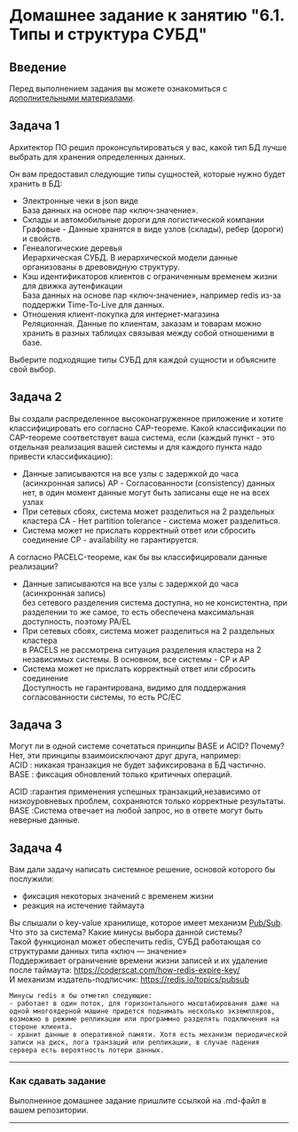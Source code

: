 # Домашнее задание к занятию "6.1. Типы и структура СУБД"

## Введение

Перед выполнением задания вы можете ознакомиться с 
[дополнительными материалами](https://github.com/netology-code/virt-homeworks/tree/master/additional/README.md).

## Задача 1

Архитектор ПО решил проконсультироваться у вас, какой тип БД 
лучше выбрать для хранения определенных данных.

Он вам предоставил следующие типы сущностей, которые нужно будет хранить в БД:
  
- Электронные чеки в json виде  
	База данных на основе пар «ключ‑значение».  
- Склады и автомобильные дороги для логистической компании  
	Графовые - Данные хранятся в виде узлов (склады), ребер (дороги) и свойств.  
- Генеалогические деревья  
	Иерархическая СУБД. В иерархической модели данные организованы в древовидную структуру.  
- Кэш идентификаторов клиентов с ограниченным временем жизни для движка аутенфикации  
	База данных на основе пар «ключ‑значение», например redis из-за поддержки Time-To-Live для данных.  
- Отношения клиент-покупка для интернет-магазина  
	Реляционная. Данные по клиентам, заказам и товарам можно хранить в разных таблицах связывая между собой отношеними в базе.  
  
Выберите подходящие типы СУБД для каждой сущности и объясните свой выбор.  

## Задача 2

Вы создали распределенное высоконагруженное приложение и хотите классифицировать его согласно 
CAP-теореме. Какой классификации по CAP-теореме соответствует ваша система, если 
(каждый пункт - это отдельная реализация вашей системы и для каждого пункта надо привести классификацию):

- Данные записываются на все узлы с задержкой до часа (асинхронная запись)
	AP - Согласованности (consistency) данных нет, в один момент данные могут быть записаны еще не на всех узлах  
- При сетевых сбоях, система может разделиться на 2 раздельных кластера
	CA - Нет partition tolerance - система может разделиться.  
- Система может не прислать корректный ответ или сбросить соединение
	CP - availability не гарантируется.  

А согласно PACELC-теореме, как бы вы классифицировали данные реализации?
- Данные записываются на все узлы с задержкой до часа (асинхронная запись)  
	без сетевого разделения система доступна, но не консистентна, при разделении то же самое, то есть обеспечена максимальная доступность, поэтому PA/EL
- При сетевых сбоях, система может разделиться на 2 раздельных кластера  
	в PACELS не рассмотрена ситуация разделения кластера на 2 независимых системы. В основном, все системы - CP и AP  
- Система может не прислать корректный ответ или сбросить соединение  
	Доступность не гарантирована, видимо для поддержания согласованности системы, то есть PC/EC


## Задача 3

Могут ли в одной системе сочетаться принципы BASE и ACID? Почему?  
Нет, эти принципы взаимоисключают друг друга, например:  
ACID : никакая транзакция не будет зафиксирована в БД частично.  
BASE : фиксация обновлений только критичных операций.  

ACID :гарантия применения успешных транзакций,независимо от низкоуровневых проблем, сохраняются только корректные результаты.   
BASE :Система отвечает на любой запрос, но в ответе могут быть неверные данные.  


## Задача 4  

Вам дали задачу написать системное решение, основой которого бы послужили:

- фиксация некоторых значений с временем жизни
- реакция на истечение таймаута

Вы слышали о key-value хранилище, которое имеет механизм [Pub/Sub](https://habr.com/ru/post/278237/). 
Что это за система? Какие минусы выбора данной системы?  
	Такой функционал может обеспечить redis, СУБД работающая со структурами данных типа «ключ — значение»  
	Поддерживает ограничение времени жизни записей и их удаление после таймаута: https://coderscat.com/how-redis-expire-key/  
	И механизм издатель-подписчик: https://redis.io/topics/pubsub  
	
	Минусы redis я бы отметил следующие:  
	- работает в один поток, для горизонтального масштабирования даже на одной многоядерной машине придется поднимать несколько экземпляров, возможно в режиме репликации или программно разделять подключения на стороне клиента.  
	- хранит данные в оперативной памяти. Хотя есть механизм периодической записи на диск, лога транзаций или репликации, в случае падения сервера есть вероятность потери данных.  
	

---

### Как cдавать задание

Выполненное домашнее задание пришлите ссылкой на .md-файл в вашем репозитории.

---
